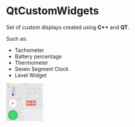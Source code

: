 # QtCustomWidgets

Set of custom displays created using **C++** and **QT**. 

Such as:

* Tachometer
* Battery percentage
* Thermometer
* Seven Segment Clock
* Level Widget

<img src="/GITImages/MainWindow.png" width="100"/>



